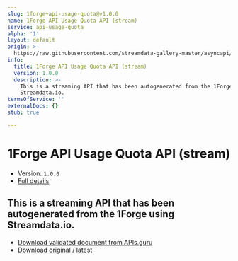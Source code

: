 ```yaml
---
slug: 1forge+api-usage-quota@v1.0.0
name: 1Forge API Usage Quota API (stream)
service: api-usage-quota
alpha: '1'
layout: default
origin: >-
  https://raw.githubusercontent.com/streamdata-gallery-master/asyncapi/master/_listings/1forge/1forge-api-usage-quota-api-stream-async.md
info:
  title: 1Forge API Usage Quota API (stream)
  version: 1.0.0
  description: >-
    This is a streaming API that has been autogenerated from the 1Forge using
    Streamdata.io.
termsOfService: ''
externalDocs: {}
stub: true

---
```

# 1Forge API Usage Quota API (stream)

* Version: `1.0.0`
* [Full details](../html/1forge+api-usage-quota@v1.0.0.html)



## This is a streaming API that has been autogenerated from the 1Forge using Streamdata.io.



* [Download validated document from APIs.guru](https://raw.githubusercontent.com/APIs-guru/asyncapi-directory/master/docs/APIs/1forge%2Bapi-usage-quota%40v1.0.0.yaml)
* [Download original / latest](https://raw.githubusercontent.com/streamdata-gallery-master/asyncapi/master/_listings/1forge/1forge-api-usage-quota-api-stream-async.md)

<script type="application/ld+json">
{
  "@context": "http://schema.org/",
  "@type": "WebAPI",
  "description": "This is a streaming API that has been autogenerated from the 1Forge using Streamdata.io.",
  "documentation": "",

  "name": "1Forge API Usage Quota API (stream)"
}
</script>
